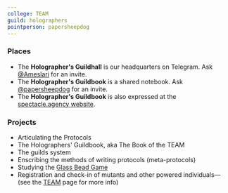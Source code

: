 ```yaml
---
college: TEAM
guild: holographers
pointperson: papersheepdog
---
```

### Places
* The **Holographer's Guildhall** is our headquarters on Telegram. Ask [@Ameslari](http://telegram.me/Ameslari) for an invite.
* The **Holographer's Guildbook** is a shared notebook. Ask [@papersheepdog](http://telegram.me/papersheepdog) for an invite.
* The **Holographer's Guildbook** is also expressed at the [spectacle.agency website](http://spectacle.agency/pages/view/139/holographers-guildbook-wiki-home).

### Projects

* Articulating the Protocols
* The Holographers' Guildbook, aka The Book of the TEAM
* The guilds system
* Enscribing the methods of writing protocols (meta-protocols)
* Studying the [Glass Bead Game](https://en.wikipedia.org/wiki/The_Glass_Bead_Game)
* Registration and check-in of mutants and other powered individuals—(see the [TEAM](/colleges/TEAM) page for more info)
